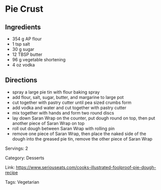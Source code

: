 # Pie Crust

## Ingredients
- 354 g AP flour
- 1 tsp salt
- 30 g sugar
- 12 TBSP butter
- 96 g vegetable shortening
- 4 oz vodka

## Directions
- spray a large pie tin with flour baking spray
- add flour, salt, sugar, butter, and margarine to large pot
- cut together with pastry cutter until pea sized crumbs form
- add vodka and water and cut together with pastry cutter
- mix together with hands and form two round discs
- lay down Saran Wrap on the counter, put dough round on top, then put another piece of Saran Wrap on top
- roll out dough between Saran Wrap with rolling pin
- remove one piece of Saran Wrap, then place the naked side of the dough into the greased pie tin, remove the other piece of Saran Wrap

Servings: 2

Category: Desserts

Link: https://www.seriouseats.com/cooks-illustrated-foolproof-pie-dough-recipe

Tags: Vegetarian
